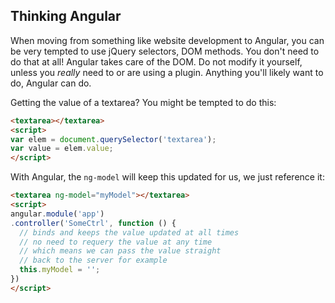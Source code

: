 ## Thinking Angular

When moving from something like website development to Angular, you can be very tempted to use jQuery selectors, DOM methods. You don't need to do that at all! Angular takes care of the DOM. Do not modify it yourself, unless you _really_ need to or are using a plugin. Anything you'll likely want to do, Angular can do.

Getting the value of a textarea? You might be tempted to do this:

````html
<textarea></textarea>
<script>
var elem = document.querySelector('textarea');
var value = elem.value;
</script>
````

With Angular, the `ng-model` will keep this updated for us, we just reference it:

````html
<textarea ng-model="myModel"></textarea>
<script>
angular.module('app')
.controller('SomeCtrl', function () {
  // binds and keeps the value updated at all times
  // no need to requery the value at any time
  // which means we can pass the value straight
  // back to the server for example
  this.myModel = '';
})
</script>
````